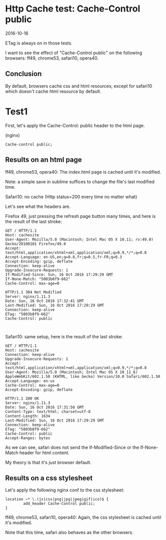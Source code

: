 Http Cache test: Cache-Control public
=============================
2016-10-16

ETag is always on in those tests.


I want to see the effect of "Cache-Control public" on the following browsers:
ff49, chrome53, safari10, opera40.


Conclusion
--------------
By default, browsers cache css and html resources, except for safari10 which doesn't cache html resource by default.






Test1
==========

First, let's apply the Cache-Control: public header to the html page.

(nginx)
```nginx
Cache-control public;
```

Results on an html page
----------------------------

ff49, chrome53, opera40:
The index.html page is cached until it's modified.

Note: a simple save in sublime suffices to change the file's last modified time.


Safari10: no cache (Http status=200 every time no matter what)



Let's see what the headers are.

Firefox 49, just pressing the refresh page button many times, and here is the result of the last stroke:

```http
GET / HTTP/1.1
Host: cachesite
User-Agent: Mozilla/5.0 (Macintosh; Intel Mac OS X 10.11; rv:49.0) Gecko/20100101 Firefox/49.0
Accept: text/html,application/xhtml+xml,application/xml;q=0.9,*/*;q=0.8
Accept-Language: en-US,en;q=0.8,fr;q=0.5,fr-FR;q=0.3
Accept-Encoding: gzip, deflate
Connection: keep-alive
Upgrade-Insecure-Requests: 1
If-Modified-Since: Sun, 16 Oct 2016 17:29:29 GMT
If-None-Match: "5803b8f9-662"
Cache-Control: max-age=0

HTTP/1.1 304 Not Modified
Server: nginx/1.11.3
Date: Sun, 16 Oct 2016 17:32:41 GMT
Last-Modified: Sun, 16 Oct 2016 17:29:29 GMT
Connection: keep-alive
ETag: "5803b8f9-662"
Cache-Control: public



```

Safari10: same setup, here is the result of the last stroke:

```http
GET / HTTP/1.1
Host: cachesite
Connection: keep-alive
Upgrade-Insecure-Requests: 1
Accept: text/html,application/xhtml+xml,application/xml;q=0.9,*/*;q=0.8
User-Agent: Mozilla/5.0 (Macintosh; Intel Mac OS X 10_11_6) AppleWebKit/602.1.50 (KHTML, like Gecko) Version/10.0 Safari/602.1.50
Accept-Language: en-us
Cache-Control: max-age=0
Accept-Encoding: gzip, deflate

HTTP/1.1 200 OK
Server: nginx/1.11.3
Date: Sun, 16 Oct 2016 17:31:50 GMT
Content-Type: text/html; charset=utf-8
Content-Length: 1634
Last-Modified: Sun, 16 Oct 2016 17:29:29 GMT
Connection: keep-alive
ETag: "5803b8f9-662"
Cache-Control: public
Accept-Ranges: bytes

```


As we can see, safari does not send the If-Modified-Since or the If-None-Match header for html content.

My theory is that it's just browser default.





Results on a css stylesheet
--------------------------------

Let's apply the following nginx conf to the css stylesheet:

```nginx
location ~* \.(js|css|png|jpg|jpeg|gif|ico)$ {
        add_header Cache-Control public;
}
```

ff49, chrome53, safari10, opera40:
Again, the css stylesheet is cached until it's modified.

Note that this time, safari also behaves as the other browsers.






